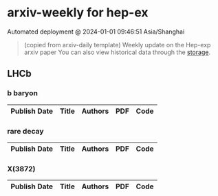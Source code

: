 # arxiv-weekly for hep-ex 
 Automated deployment @ 2024-01-01 09:46:51 Asia/Shanghai
> (copied from arxiv-daily template) Weekly update on the Hep-exp arxiv paper 
> You can also view historical data through the [storage](https://github.com/ucaszhouyx/arxiv-daily-test/tree/main/database/storage).

## LHCb

### b baryon
|Publish Date|Title|Authors|PDF|Code|
| :---: | :---: | :---: | :---: | :---: |

### rare decay
|Publish Date|Title|Authors|PDF|Code|
| :---: | :---: | :---: | :---: | :---: |

### X(3872)
|Publish Date|Title|Authors|PDF|Code|
| :---: | :---: | :---: | :---: | :---: |
